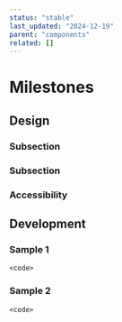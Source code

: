 ```yaml
---
status: "stable"
last_updated: "2024-12-19"
parent: "components"
related: []
---
```


# Milestones

## Design

### Subsection

### Subsection

### Accessibility

## Development

### Sample 1

```
<code>
```

### Sample 2

```
<code>
```
